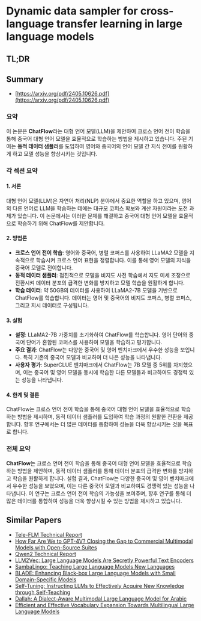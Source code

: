# Dynamic data sampler for cross-language transfer learning in large language models
## TL;DR
## Summary
- [https://arxiv.org/pdf/2405.10626.pdf](https://arxiv.org/pdf/2405.10626.pdf)

### 요약
이 논문은 **ChatFlow**라는 대형 언어 모델(LLM)을 제안하여 크로스 언어 전이 학습을 통해 중국어 대형 언어 모델을 효율적으로 학습하는 방법을 제시하고 있습니다. 주된 기여는 **동적 데이터 샘플러**를 도입하여 영어와 중국어의 언어 모델 간 지식 전이를 원활하게 하고 모델 성능을 향상시키는 것입니다.

### 각 섹션 요약

#### 1. 서론
대형 언어 모델(LLM)은 자연어 처리(NLP) 분야에서 중요한 역할을 하고 있으며, 영어 외 다른 언어로 LLM을 학습하는 데에는 대규모 코퍼스 확보와 계산 자원이라는 도전 과제가 있습니다. 이 논문에서는 이러한 문제를 해결하고 중국어 대형 언어 모델을 효율적으로 학습하기 위해 ChatFlow를 제안합니다.

#### 2. 방법론
- **크로스 언어 전이 학습**: 영어와 중국어, 병렬 코퍼스를 사용하여 LLaMA2 모델을 지속적으로 학습시켜 크로스 언어 표현을 정렬합니다. 이를 통해 영어 모델의 지식을 중국어 모델로 전이합니다.
- **동적 데이터 샘플러**: 점진적으로 모델을 비지도 사전 학습에서 지도 미세 조정으로 전환시켜 데이터 분포의 급격한 변화를 방지하고 모델 학습을 원활하게 합니다.
- **학습 데이터**: 약 50GB의 데이터를 사용하여 LLaMA2-7B 모델을 기반으로 ChatFlow를 학습합니다. 데이터는 영어 및 중국어의 비지도 코퍼스, 병렬 코퍼스, 그리고 지시 데이터로 구성됩니다.

#### 3. 실험
- **설정**: LLaMA2-7B 가중치를 초기화하여 ChatFlow를 학습합니다. 영어 단어와 중국어 단어가 혼합된 코퍼스를 사용하여 모델을 학습하고 평가합니다.
- **주요 결과**: ChatFlow는 다양한 중국어 및 영어 벤치마크에서 우수한 성능을 보입니다. 특히 기존의 중국어 모델과 비교하여 더 나은 성능을 나타냅니다.
- **사용자 평가**: SuperCLUE 벤치마크에서 ChatFlow는 7B 모델 중 5위를 차지했으며, 이는 중국어 및 영어 모델을 동시에 학습한 다른 모델들과 비교하여도 경쟁력 있는 성능을 나타냅니다.

#### 4. 한계 및 결론
ChatFlow는 크로스 언어 전이 학습을 통해 중국어 대형 언어 모델을 효율적으로 학습하는 방법을 제시하며, 동적 데이터 샘플러를 도입하여 학습 과정의 원활한 전환을 제공합니다. 향후 연구에서는 더 많은 데이터를 통합하여 성능을 더욱 향상시키는 것을 목표로 합니다.

### 전체 요약
**ChatFlow**는 크로스 언어 전이 학습을 통해 중국어 대형 언어 모델을 효율적으로 학습하는 방법을 제안하며, 동적 데이터 샘플러를 통해 데이터 분포의 급격한 변화를 방지하고 학습을 원활하게 합니다. 실험 결과, ChatFlow는 다양한 중국어 및 영어 벤치마크에서 우수한 성능을 보였으며, 이는 다른 중국어 모델과 비교하여도 경쟁력 있는 성능을 나타냅니다. 이 연구는 크로스 언어 전이 학습의 가능성을 보여주며, 향후 연구를 통해 더 많은 데이터를 통합하여 성능을 더욱 향상시킬 수 있는 방법을 제시하고 있습니다.

## Similar Papers
- [Tele-FLM Technical Report](2404.16645.md)
- [How Far Are We to GPT-4V? Closing the Gap to Commercial Multimodal Models with Open-Source Suites](2404.16821.md)
- [Qwen2 Technical Report](2407.10671.md)
- [LLM2Vec: Large Language Models Are Secretly Powerful Text Encoders](2404.05961.md)
- [SambaLingo: Teaching Large Language Models New Languages](2404.05829.md)
- [BLADE: Enhancing Black-box Large Language Models with Small Domain-Specific Models](2403.18365.md)
- [Self-Tuning: Instructing LLMs to Effectively Acquire New Knowledge through Self-Teaching](2406.06326.md)
- [Dallah: A Dialect-Aware Multimodal Large Language Model for Arabic](2407.18129.md)
- [Efficient and Effective Vocabulary Expansion Towards Multilingual Large Language Models](2402.14714.md)
